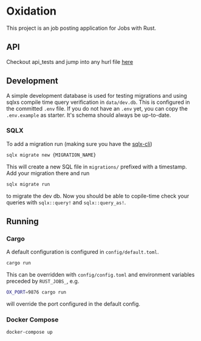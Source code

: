 # Oxidation

This project is an job posting application for Jobs with Rust.

## API

Checkout api_tests and jump into any hurl file [here](https://github.com/rust-basel/oxidation/tree/main/api_tests)

## Development
A simple development database is used for testing migrations and using sqlxs compile time query 
verification in `data/dev.db`. This is configured in the committed `.env` file. If you do not have an `.env` yet, you can
copy the `.env.example` as starter.
It's schema should always be up-to-date.

### SQLX

To add a migration run (making sure you have the [sqlx-cli](https://lib.rs/crates/sqlx-cli))
```sh
sqlx migrate new {MIGRATION_NAME}
```
This will create a new SQL file in `migrations/` prefixed with a timestamp. Add your migration there
and run 
```sh
sqlx migrate run
```
to migrate the dev db. Now you should be able to copile-time check your queries with `sqlx::query!` 
and `sqlx::query_as!`.

## Running

### Cargo

A default configuration is configured in `config/default.toml`. 
```sh
cargo run
```

This can be overridden with `config/config.toml` and environment variables preceded by `RUST_JOBS_`, e.g.

```sh
OX_PORT=9876 cargo run
```

will override the port configured in the default config.

### Docker Compose

```sh
docker-compose up
```
